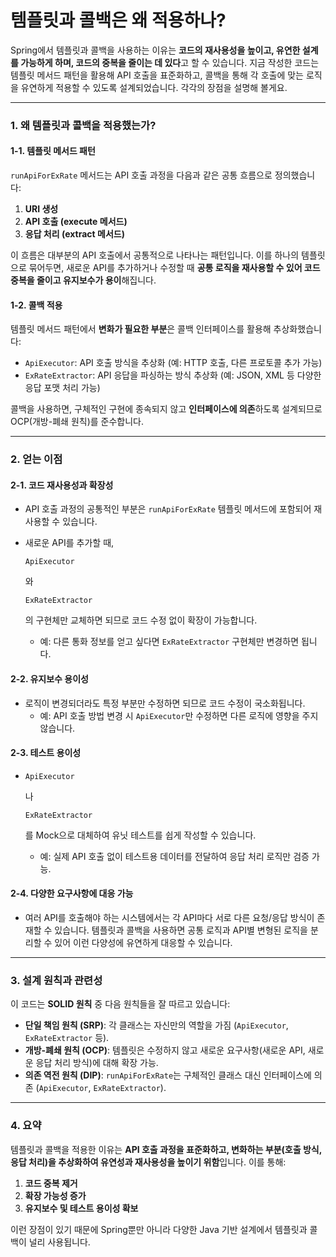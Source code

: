 # 템플릿과 콜백은 왜 적용하나?

Spring에서 템플릿과 콜백을 사용하는 이유는 **코드의 재사용성을 높이고, 유연한 설계를 가능하게 하며, 코드의 중복을 줄이는 데 있다**고 할 수 있습니다. 지금 작성한 코드는 템플릿 메서드 패턴을 활용해 API 호출을 표준화하고, 콜백을 통해 각 호출에 맞는 로직을 유연하게 적용할 수 있도록 설계되었습니다. 각각의 장점을 설명해 볼게요.

------

### **1. 왜 템플릿과 콜백을 적용했는가?**

#### **1-1. 템플릿 메서드 패턴**

`runApiForExRate` 메서드는 API 호출 과정을 다음과 같은 공통 흐름으로 정의했습니다:

1. **URI 생성**
2. **API 호출 (execute 메서드)**
3. **응답 처리 (extract 메서드)**

이 흐름은 대부분의 API 호출에서 공통적으로 나타나는 패턴입니다. 이를 하나의 템플릿으로 묶어두면, 새로운 API를 추가하거나 수정할 때 **공통 로직을 재사용할 수 있어 코드 중복을 줄이고 유지보수가 용이**해집니다.

#### **1-2. 콜백 적용**

템플릿 메서드 패턴에서 **변화가 필요한 부분**은 콜백 인터페이스를 활용해 추상화했습니다:

- `ApiExecutor`: API 호출 방식을 추상화 (예: HTTP 호출, 다른 프로토콜 추가 가능)
- `ExRateExtractor`: API 응답을 파싱하는 방식 추상화 (예: JSON, XML 등 다양한 응답 포맷 처리 가능)

콜백을 사용하면, 구체적인 구현에 종속되지 않고 **인터페이스에 의존**하도록 설계되므로 OCP(개방-폐쇄 원칙)를 준수합니다.

------

### **2. 얻는 이점**

#### **2-1. 코드 재사용성과 확장성**

- API 호출 과정의 공통적인 부분은 `runApiForExRate` 템플릿 메서드에 포함되어 재사용할 수 있습니다.

- 새로운 API를 추가할 때, 

  ```
  ApiExecutor
  ```

  와 

  ```
  ExRateExtractor
  ```

  의 구현체만 교체하면 되므로 코드 수정 없이 확장이 가능합니다.

  - 예: 다른 통화 정보를 얻고 싶다면 `ExRateExtractor` 구현체만 변경하면 됩니다.

#### **2-2. 유지보수 용이성**

- 로직이 변경되더라도 특정 부분만 수정하면 되므로 코드 수정이 국소화됩니다.
  - 예: API 호출 방법 변경 시 `ApiExecutor`만 수정하면 다른 로직에 영향을 주지 않습니다.

#### **2-3. 테스트 용이성**

- ```
  ApiExecutor
  ```

  나 

  ```
  ExRateExtractor
  ```

  를 Mock으로 대체하여 유닛 테스트를 쉽게 작성할 수 있습니다.

  - 예: 실제 API 호출 없이 테스트용 데이터를 전달하여 응답 처리 로직만 검증 가능.

#### **2-4. 다양한 요구사항에 대응 가능**

- 여러 API를 호출해야 하는 시스템에서는 각 API마다 서로 다른 요청/응답 방식이 존재할 수 있습니다. 템플릿과 콜백을 사용하면 공통 로직과 API별 변형된 로직을 분리할 수 있어 이런 다양성에 유연하게 대응할 수 있습니다.

------

### **3. 설계 원칙과 관련성**

이 코드는 **SOLID 원칙** 중 다음 원칙들을 잘 따르고 있습니다:

- **단일 책임 원칙 (SRP)**: 각 클래스는 자신만의 역할을 가짐 (`ApiExecutor`, `ExRateExtractor` 등).
- **개방-폐쇄 원칙 (OCP)**: 템플릿은 수정하지 않고 새로운 요구사항(새로운 API, 새로운 응답 처리 방식)에 대해 확장 가능.
- **의존 역전 원칙 (DIP)**: `runApiForExRate`는 구체적인 클래스 대신 인터페이스에 의존 (`ApiExecutor`, `ExRateExtractor`).

------

### **4. 요약**

템플릿과 콜백을 적용한 이유는 **API 호출 과정을 표준화하고, 변화하는 부분(호출 방식, 응답 처리)을 추상화하여 유연성과 재사용성을 높이기 위함**입니다. 이를 통해:

1. **코드 중복 제거**
2. **확장 가능성 증가**
3. **유지보수 및 테스트 용이성 확보**

이런 장점이 있기 때문에 Spring뿐만 아니라 다양한 Java 기반 설계에서 템플릿과 콜백이 널리 사용됩니다.